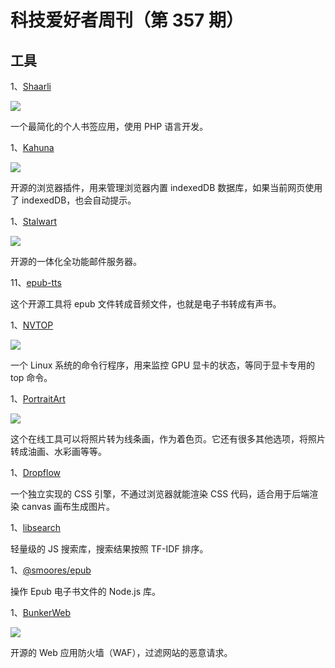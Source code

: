 # 科技爱好者周刊（第 357 期）

## 工具

1、[Shaarli](https://github.com/shaarli/Shaarli)

![](https://cdn.beekka.com/blogimg/asset/202503/bg2025032206.webp)

一个最简化的个人书签应用，使用 PHP 语言开发。

1、[Kahuna](https://github.com/hummingme/kahuna)

![](https://cdn.beekka.com/blogimg/asset/202504/bg2025040901.webp)

开源的浏览器插件，用来管理浏览器内置 indexedDB 数据库，如果当前网页使用了 indexedDB，也会自动提示。

1、[Stalwart](https://github.com/stalwartlabs/mail-server)

![](https://cdn.beekka.com/blogimg/asset/202503/bg2025032902.webp)

开源的一体化全功能邮件服务器。

11、[epub-tts](https://github.com/rafael1mc/epub-tts)

这个开源工具将 epub 文件转成音频文件，也就是电子书转成有声书。

1、[NVTOP](https://github.com/Syllo/nvtop)

![](https://cdn.beekka.com/blogimg/asset/202403/bg2024031301.webp)

一个 Linux 系统的命令行程序，用来监控 GPU 显卡的状态，等同于显卡专用的 top 命令。

1、[PortraitArt](https://portraitart.app/photo-to-coloring-page)

![](https://cdn.beekka.com/blogimg/asset/202403/bg2024031302.webp)

这个在线工具可以将照片转为线条画，作为着色页。它还有很多其他选项，将照片转成油画、水彩画等等。

1、[Dropflow](https://github.com/chearon/dropflow)

一个独立实现的 CSS 引擎，不通过浏览器就能渲染 CSS 代码，适合用于后端渲染 canvas 画布生成图片。

1、[libsearch](https://github.com/thesephist/libsearch)

轻量级的 JS 搜索库，搜索结果按照 TF-IDF 排序。

1、[@smoores/epub](https://www.npmjs.com/package/@smoores/epub)

操作 Epub 电子书文件的 Node.js 库。

1、[BunkerWeb](https://github.com/bunkerity/bunkerweb)

![](https://cdn.beekka.com/blogimg/asset/202412/bg2024123106.webp)

开源的 Web 应用防火墙（WAF），过滤网站的恶意请求。